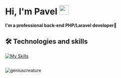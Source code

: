 # Hi, I'm Pavel <img src="https://raw.githubusercontent.com/MartinHeinz/MartinHeinz/master/wave.gif" width="30px">

**I'm a professional back-end PHP/Laravel developer🙂**

## :hammer_and_wrench: Technologies and skills
[![My Skills](https://skillicons.dev/icons?i=php,laravel,js,vue,mysql,docker,git,github&theme=dark)](https://skillicons.dev)

##
<p align="left">
  <img src="https://github-readme-stats.vercel.app/api/top-langs?username=geniuscreature&show_icons=true&layout=compact&theme=tokyonight" alt="geniuscreature" />
</p>
